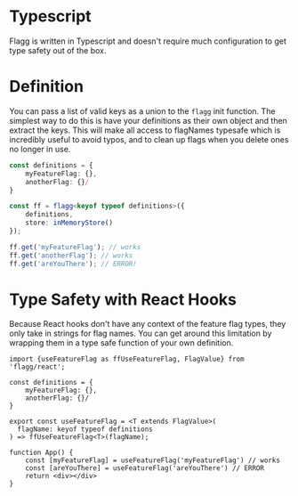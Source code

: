 # Typescript

Flagg is written in Typescript and doesn't require much configuration to get type safety out of the box.

# Definition

You can pass a list of valid keys as a union to the `flagg` init function. The simplest way to do this is have your definitions as their own object and then extract the keys. This will make all access to flagNames typesafe which is incredibly useful to avoid typos, and to clean up flags when you delete ones no longer in use.

```typescript
const definitions = {
	myFeatureFlag: {},
	anotherFlag: {}/
}

const ff = flagg<keyof typeof definitions>({
	definitions,
	store: inMemoryStore()
});

ff.get('myFeatureFlag'); // works
ff.get('anotherFlag'); // works
ff.get('areYouThere'); // ERROR!
```

# Type Safety with React Hooks

Because React hooks don't have any context of the feature flag types, they only take in strings for flag names. You can get around this limitation by wrapping them in a type safe function of your own definition.

```tsx
import {useFeatureFlag as ffUseFeatureFlag, FlagValue} from 'flagg/react';

const definitions = {
	myFeatureFlag: {},
	anotherFlag: {}/
}

export const useFeatureFlag = <T extends FlagValue>(
  flagName: keyof typeof definitions
) => ffUseFeatureFlag<T>(flagName);

function App() {
	const [myFeatureFlag] = useFeatureFlag('myFeatureFlag') // works
	const [areYouThere] = useFeatureFlag('areYouThere') // ERROR
	return <div></div>
}
```


